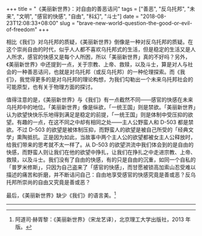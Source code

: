 +++
title = "《美丽新世界》：对自由的善恶诘问"
tags = ["善恶", "反乌托邦", "未来", "文明", "感官的快感", "自由", "科幻", "斗士"]
date = "2018-08-23T12:08:33+08:00"
slug = "brave-new-world-question-the-good-or-evil-of-freedom"
+++

相比《我们》对乌托邦的质疑，《美丽新世界》倒像是一种对反乌托邦的质疑。在这个崇尚自由的时代，似乎人人都不喜欢乌托邦式的生活，但是稳定的生活又是人人所求，感官的快感又是每个人所困，所以「美丽新世界」真的不好吗？另外，《美丽新世界》中还提到一点，关于宗教、上帝、救赎，以及斗士，算是对人与社会的一种善恶诘问，也就是对乌托邦（或反乌托邦）的一种伦理探索。而《我们》，我觉得更多的是对乌托邦的理论构想，为我们勾勒出一个未来乌托邦社会的可能原型，也有关于物理方面的探讨。

值得注意的是，《美丽新世界》与《我们》有一点截然不同——感官的快感在未来乌托邦中的地位。「美丽新世界」像是纵欲，「一统王国」则是禁欲。「美丽新世界」认为欲望快快乐乐地得到满足是稳定的前提，「一统王国」则是体制中受压抑的欲望。有趣的一点，在这不同之中却有相同之处——主人公野蛮人和 D-503 都是禁欲。不过 D-503 的欲望是被体制压抑，而野蛮人的欲望是被自己所受的「经典文学」熏陶抵抗。正是因为如此，当故事中两个主人公的欲望都被女主人公释放时，给我们带来的思考就不太一样了。从 D-503 的欲望洪流中我们体会到的是自由的快感，而野蛮人则让我们在他的欲望中挣扎，让我们在挣扎之中走进宗教、上帝、救赎，以及斗士。我们没有了自由的快感，有的只是自由的沉重，如同一个自私的「普罗米修斯」，只因为自己盗来了「感官的快感」，而甘愿被锁高加索山忍受难以描述的痛苦和折磨，并不断诘问自己：自由地享受感官的快感究竟是善或恶？反乌托邦所崇尚的自由又究竟是善或恶？

最后，《美丽新世界》缺少《我们》的语言美。[^1]

---

[^1]: 阿道司·赫胥黎：《美丽新世界》（宋龙艺译），北京理工大学出版社，2013 年版。
